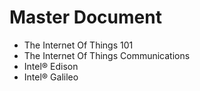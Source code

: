 Master Document
==

- The Internet Of Things 101
- The Internet Of Things Communications
- Intel® Edison
- Intel® Galileo

